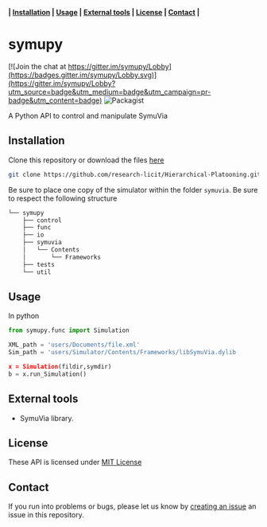 **| [Installation](#installation) | [Usage](#usage) |  [External tools](#external-tools) | [License](#license) | [Contact](#contact) |**

 # symupy

[![Join the chat at https://gitter.im/symupy/Lobby](https://badges.gitter.im/symupy/Lobby.svg)](https://gitter.im/symupy/Lobby?utm_source=badge&utm_medium=badge&utm_campaign=pr-badge&utm_content=badge) ![Packagist](https://img.shields.io/packagist/l/doctrine/orm.svg)

A Python API to control and manipulate SymuVia

## Installation

Clone this repository or download the files [here](https://github.com/symuvia/symupy/archive/master.zip)

```sh 
git clone https://github.com/research-licit/Hierarchical-Platooning.git
```

Be sure to place one copy of the simulator within the folder `symuvia`. Be sure to respect the following structure

```sh
└── symupy
    ├── control
    ├── func
    ├── io
    ├── symuvia
    │   └── Contents
    │       └── Frameworks
    ├── tests
    └── util
```


## Usage 

In python 

```python 
from symupy.func import Simulation 

XML_path = 'users/Documents/file.xml'
Sim_path = 'users/Simulator/Contents/Frameworks/libSymuVia.dylib

x = Simulation(fildir,symdir)
b = x.run_Simulation()
```
## External tools

- SymuVia library.

## License

These API is licensed under [MIT License](https://github.com/symuvia/symupy/blob/master/LICENSE)

## Contact 

If you run into problems or bugs, please let us know by [creating an issue](https://github.com/research-licit/Hierarchical-Platooning/issues/new) an issue in this repository.